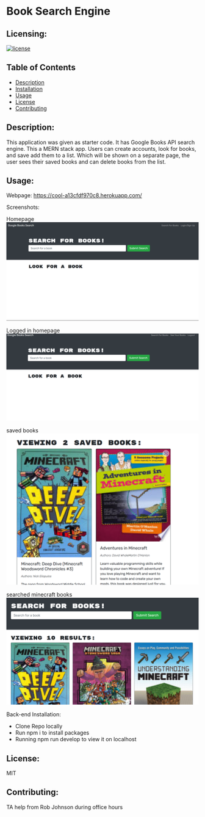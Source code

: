 # Book Search Engine

## Licensing:
[![license](https://img.shields.io/badge/license-MIT-blue)](https://shields.io)

## Table of Contents 
- [Description](#description)
- [Installation](#installation)
- [Usage](#usage)
- [License](#license)
- [Contributing](#contributing)


## Description:
This application was given as starter code. It has  Google Books API search engine. This a MERN stack app. Users can create accounts, look for books, and save add them to a list. Which will be shown on a separate page, the user sees their saved books and can delete books from the list.

## Usage:

Webpage: https://cool-a13cfdf970c8.herokuapp.com/

Screenshots:


Homepage![Screenshot](assets/home.png)



Logged in homepage![Screenshot](assets/loggedin.png)



saved books![Screenshot](assets/savedbook.png)



searched minecraft books![Screenshot](assets/search.png)

Back-end Installation: 
- Clone Repo locally 
- Run npm i to install packages
- Running npm run develop to view it  on localhost

## License:
MIT

## Contributing:
TA help from Rob Johnson during office hours




